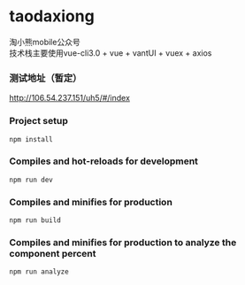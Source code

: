 # taodaxiong
  淘小熊mobile公众号<br>
  技术栈主要使用vue-cli3.0 + vue + vantUI + vuex + axios<br>

### 测试地址（暂定）
http://106.54.237.151/uh5/#/index

### Project setup
```
npm install
```

### Compiles and hot-reloads for development
```
npm run dev
```

### Compiles and minifies for production
```
npm run build
```

### Compiles and minifies for production to analyze the component percent
```
npm run analyze
```
 

